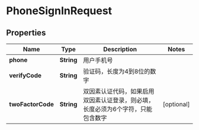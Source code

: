 

# PhoneSignInRequest


## Properties

| Name | Type | Description | Notes |
|------------ | ------------- | ------------- | -------------|
|**phone** | **String** | 用户手机号 |  |
|**verifyCode** | **String** | 验证码，长度为4到8位的数字 |  |
|**twoFactorCode** | **String** | 双因素认证代码，如果启用双因素认证登录，则必填，长度必须为6个字符，只能包含数字 |  [optional] |



